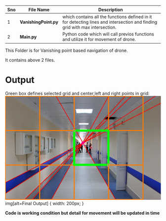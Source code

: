 Sno | File Name | Description
--- | --------- | -----------
1 | **VanishingPoint.py** | which contains all the functions defined in it for detecting lines and intersection and finding grid with max intersection.
2 | **Main.py** | Python code which will call previos functions and utilize it for movement of drone.

This Folder is for Vanishing point based navigation of drone.

It contains above 2 files.

# Output
Green box defines selected grid and center,left and right points in grid:
![Final Output](/vanish_point//corridor_6.jpg)
img[alt=Final Output] { width: 200px; }


**Code is working condition but detail for movement will be updated in time**
